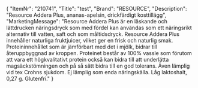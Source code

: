 {
  "ItemNr": "210741",
  "Title": "test",
  "Brand": "RESOURCE",
  "Description": "Resource Addera Plus, ananas-apelsin, drickfärdigt kosttillägg",
  "MarketingMessage": "Resource Addera Plus är en läskande och lättdrucken näringsdryck som med fördel kan användas som ett näringsrikt alternativ till vatten, saft och som måltidsdryck. Resource Addera Plus innehåller naturliga fruktjuicer, vilket ger en frisk och naturlig smak. Proteininnehållet som är jämförbart med det i mjölk, bidrar till återuppbyggnad av kroppen. Proteinet består av 100% vassle som förutom att vara ett högkvalitativt protein också kan bidra till att underlätta magsäckstömningen och på så sätt bidra till en god tolerans. Även lämplig vid tex Crohns sjukdom. Ej lämplig som enda näringskälla. Låg laktoshalt, 0,27 g. Glutenfri."
}